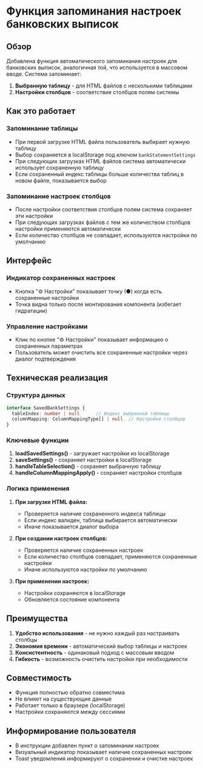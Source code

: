 # Функция запоминания настроек банковских выписок

## Обзор

Добавлена функция автоматического запоминания настроек для банковских выписок, аналогичная той, что используется в массовом вводе. Система запоминает:

1. **Выбранную таблицу** - для HTML файлов с несколькими таблицами
2. **Настройки столбцов** - соответствие столбцов полям системы

## Как это работает

### Запоминание таблицы

- При первой загрузке HTML файла пользователь выбирает нужную таблицу
- Выбор сохраняется в localStorage под ключом `bankStatementSettings`
- При следующих загрузках HTML файлов система автоматически использует сохраненную таблицу
- Если сохраненный индекс таблицы больше количества таблиц в новом файле, показывается выбор

### Запоминание настроек столбцов

- После настройки соответствия столбцов полям система сохраняет эти настройки
- При следующих загрузках файлов с тем же количеством столбцов настройки применяются автоматически
- Если количество столбцов не совпадает, используются настройки по умолчанию

## Интерфейс

### Индикатор сохраненных настроек

- Кнопка "⚙️ Настройки" показывает точку (●) когда есть сохраненные настройки
- Точка видна только после монтирования компонента (избегает гидратации)

### Управление настройками

- Клик по кнопке "⚙️ Настройки" показывает информацию о сохраненных параметрах
- Пользователь может очистить все сохраненные настройки через диалог подтверждения

## Техническая реализация

### Структура данных

```typescript
interface SavedBankSettings {
  tableIndex: number | null      // Индекс выбранной таблицы
  columnMapping: ColumnMappingType[] | null  // Настройки столбцов
}
```

### Ключевые функции

1. **loadSavedSettings()** - загружает настройки из localStorage
2. **saveSettings()** - сохраняет настройки в localStorage
3. **handleTableSelection()** - сохраняет выбранную таблицу
4. **handleColumnMappingApply()** - сохраняет настройки столбцов

### Логика применения

1. **При загрузке HTML файла:**
   - Проверяется наличие сохраненного индекса таблицы
   - Если индекс валиден, таблица выбирается автоматически
   - Иначе показывается диалог выбора

2. **При создании настроек столбцов:**
   - Проверяется наличие сохраненных настроек
   - Если количество столбцов совпадает, применяются сохраненные настройки
   - Иначе используются настройки по умолчанию

3. **При применении настроек:**
   - Настройки сохраняются в localStorage
   - Обновляется состояние компонента

## Преимущества

1. **Удобство использования** - не нужно каждый раз настраивать столбцы
2. **Экономия времени** - автоматический выбор таблицы и настроек
3. **Консистентность** - одинаковый подход с массовым вводом
4. **Гибкость** - возможность очистить настройки при необходимости

## Совместимость

- Функция полностью обратно совместима
- Не влияет на существующие данные
- Работает только в браузере (localStorage)
- Настройки сохраняются между сессиями

## Информирование пользователя

- В инструкции добавлен пункт о запоминании настроек
- Визуальный индикатор показывает наличие сохраненных настроек
- Toast уведомления информируют о сохранении и очистке настроек